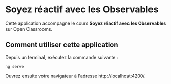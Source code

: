 # Soyez réactif avec les Observables
Cette application accompagne le cours __Soyez réactif avec les Observables__ sur Open Classrooms.
## Comment utiliser cette application
Depuis un terminal, exécutez la commande suivante :

`ng serve`

Ouvrez ensuite votre navigateur à l'adresse http://localhost:4200/.
